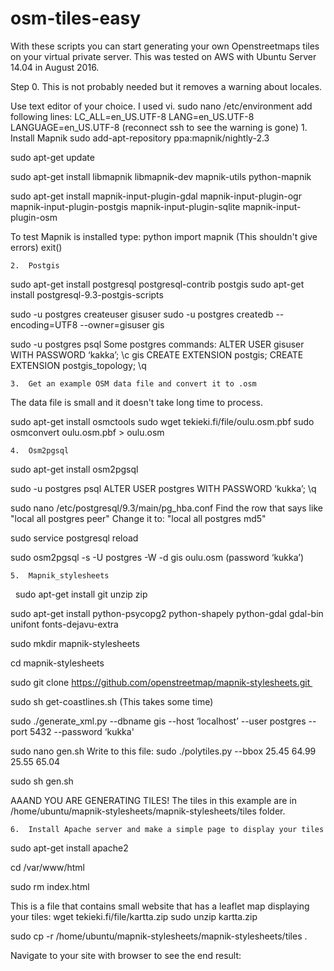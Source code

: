 # osm-tiles-easy
With these scripts you can start generating your own Openstreetmaps tiles on your virtual private server. This was tested on AWS with Ubuntu Server 14.04 in August 2016.

Step 0. This is not probably needed but it removes a warning about locales.

Use text editor of your choice. I used vi.
sudo nano /etc/environment 
add following lines:
LC_ALL=en_US.UTF-8
LANG=en_US.UTF-8
LANGUAGE=en_US.UTF-8
(reconnect ssh to see the warning is gone)
	1.	Install Mapnik
sudo add-apt-repository ppa:mapnik/nightly-2.3

sudo apt-get update

sudo apt-get install libmapnik libmapnik-dev mapnik-utils python-mapnik

sudo apt-get install mapnik-input-plugin-gdal mapnik-input-plugin-ogr mapnik-input-plugin-postgis mapnik-input-plugin-sqlite mapnik-input-plugin-osm

To test Mapnik is installed type:
python
import mapnik
(This shouldn't give errors)
exit()

	2.	Postgis

sudo apt-get install postgresql postgresql-contrib postgis
sudo apt-get install postgresql-9.3-postgis-scripts

sudo -u postgres createuser gisuser
sudo -u postgres createdb --encoding=UTF8 --owner=gisuser gis

sudo -u postgres psql
Some postgres commands:
ALTER USER gisuser WITH PASSWORD ‘kakka’;
\c gis
CREATE EXTENSION postgis;
CREATE EXTENSION postgis_topology;
\q

	3.	Get an example OSM data file and convert it to .osm
The data file is small and it doesn't take long time to process.

sudo apt-get install osmctools
sudo wget tekieki.fi/file/oulu.osm.pbf
sudo osmconvert oulu.osm.pbf > oulu.osm

	4.	Osm2pgsql

sudo apt-get install osm2pgsql

sudo -u postgres psql
ALTER USER postgres WITH PASSWORD ‘kukka’;
\q

sudo nano /etc/postgresql/9.3/main/pg_hba.conf
Find the row that says like "local  all  postgres  peer"
Change it to: "local  all  postgres  md5"

sudo service postgresql reload

sudo osm2pgsql -s -U postgres -W -d gis oulu.osm
(password ‘kukka’)

	5.	Mapnik_stylesheets
 
sudo apt-get install git unzip zip

sudo apt-get install python-psycopg2 python-shapely python-gdal gdal-bin unifont fonts-dejavu-extra

sudo mkdir mapnik-stylesheets

cd mapnik-stylesheets

sudo git clone https://github.com/openstreetmap/mapnik-stylesheets.git 

sudo sh get-coastlines.sh
(This takes some time)

sudo ./generate_xml.py --dbname gis --host ‘localhost’ --user postgres --port 5432 --password ‘kukka'

sudo nano gen.sh
Write to this file:
sudo ./polytiles.py --bbox 25.45 64.99 25.55 65.04

sudo sh gen.sh

AAAND YOU ARE GENERATING TILES!
The tiles in this example are in /home/ubuntu/mapnik-stylesheets/mapnik-stylesheets/tiles folder.

	6.	Install Apache server and make a simple page to display your tiles

sudo apt-get install apache2

cd /var/www/html

sudo rm index.html

This is a file that contains small website that has a leaflet map displaying your tiles:
wget tekieki.fi/file/kartta.zip
sudo unzip kartta.zip 

sudo cp -r /home/ubuntu/mapnik-stylesheets/mapnik-stylesheets/tiles .

Navigate to your site with browser to see the end result:
